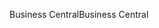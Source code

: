 <span data-ttu-id="fd14d-101">Business Central</span><span class="sxs-lookup"><span data-stu-id="fd14d-101">Business Central</span></span>
